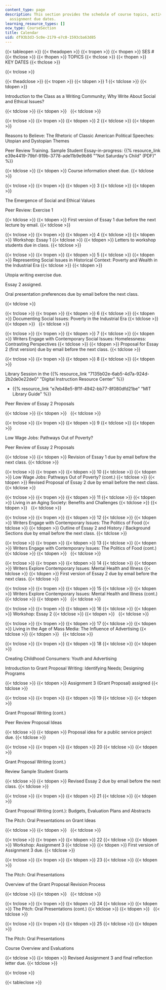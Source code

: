 ```yaml
---
content_type: page
description: This section provides the schedule of course topics, activities, and
  assignment due dates.
learning_resource_types: []
ocw_type: CourseSection
title: Calendar
uid: df93b3d3-5c0e-2179-e7c0-1593cba63d85
---
```


{{< tableopen >}}
{{< theadopen >}}
{{< tropen >}}
{{< thopen >}}
SES #
{{< thclose >}}
{{< thopen >}}
TOPICS
{{< thclose >}}
{{< thopen >}}
KEY DATES
{{< thclose >}}

{{< trclose >}}

{{< theadclose >}}
{{< tropen >}}
{{< tdopen >}}
1
{{< tdclose >}}
{{< tdopen >}}


Introduction to the Class as a Writing Community; Why Write About Social and Ethical Issues?


{{< tdclose >}}
{{< tdopen >}}
 
{{< tdclose >}}

{{< trclose >}}
{{< tropen >}}
{{< tdopen >}}
2
{{< tdclose >}}
{{< tdopen >}}


Reasons to Believe: The Rhetoric of Classic American Political Speeches: Utopian and Dystopian Themes

Peer Review Training. Sample Student Essay-in-progress: {{% resource_link e39e4419-79bf-919b-3778-ade11b9e9b86 "\"Not Saturday's Child\" (PDF)" %}}


{{< tdclose >}}
{{< tdopen >}}
Course information sheet due.
{{< tdclose >}}

{{< trclose >}}
{{< tropen >}}
{{< tdopen >}}
3
{{< tdclose >}}
{{< tdopen >}}


The Emergence of Social and Ethical Values

Peer Review: Exercise 1


{{< tdclose >}}
{{< tdopen >}}
First version of Essay 1 due before the next lecture by email.
{{< tdclose >}}

{{< trclose >}}
{{< tropen >}}
{{< tdopen >}}
4
{{< tdclose >}}
{{< tdopen >}}
Workshop: Essay 1
{{< tdclose >}}
{{< tdopen >}}
Letters to workshop students due in class.
{{< tdclose >}}

{{< trclose >}}
{{< tropen >}}
{{< tdopen >}}
5
{{< tdclose >}}
{{< tdopen >}}
Representing Social Issues in Historical Context: Poverty and Wealth in the Industrial Era
{{< tdclose >}}
{{< tdopen >}}


Utopia writing exercise due.

Essay 2 assigned.

Oral presentation preferences due by email before the next class.


{{< tdclose >}}

{{< trclose >}}
{{< tropen >}}
{{< tdopen >}}
6
{{< tdclose >}}
{{< tdopen >}}
Documenting Social Issues: Poverty in the Industrial Era
{{< tdclose >}}
{{< tdopen >}}
 
{{< tdclose >}}

{{< trclose >}}
{{< tropen >}}
{{< tdopen >}}
7
{{< tdclose >}}
{{< tdopen >}}
Writers Engage with Contemporary Social Issues: Homelessness: Contrasting Perspectives
{{< tdclose >}}
{{< tdopen >}}
Proposal for Essay 2 (first version) due by email before the next class.
{{< tdclose >}}

{{< trclose >}}
{{< tropen >}}
{{< tdopen >}}
8
{{< tdclose >}}
{{< tdopen >}}


Library Session in the {{% resource_link "7135b02e-6ab5-4d7a-924d-2b2de0e22de0" "Digital Instruction Resource Center" %}}

*   {{% resource_link "e7eb48e5-8f1f-4942-bb77-8f080dfd21be" "MIT Library Guide" %}}

Peer Review of Essay 2 Proposals


{{< tdclose >}}
{{< tdopen >}}
 
{{< tdclose >}}

{{< trclose >}}
{{< tropen >}}
{{< tdopen >}}
9
{{< tdclose >}}
{{< tdopen >}}


Low Wage Jobs: Pathways Out of Poverty?

Peer Review of Essay 2 Proposals


{{< tdclose >}}
{{< tdopen >}}
Revision of Essay 1 due by email before the next class.
{{< tdclose >}}

{{< trclose >}}
{{< tropen >}}
{{< tdopen >}}
10
{{< tdclose >}}
{{< tdopen >}}
Low Wage Jobs: Pathways Out of Poverty? (cont.)
{{< tdclose >}}
{{< tdopen >}}
Revised Proposal of Essay 2 due by email before the next class.
{{< tdclose >}}

{{< trclose >}}
{{< tropen >}}
{{< tdopen >}}
11
{{< tdclose >}}
{{< tdopen >}}
Living in an Aging Society: Benefits and Challenges
{{< tdclose >}}
{{< tdopen >}}
 
{{< tdclose >}}

{{< trclose >}}
{{< tropen >}}
{{< tdopen >}}
12
{{< tdclose >}}
{{< tdopen >}}
Writers Engage with Contemporary Issues: The Politics of Food
{{< tdclose >}}
{{< tdopen >}}
Outline of Essay 2 and History / Background Sections due by email before the next class.
{{< tdclose >}}

{{< trclose >}}
{{< tropen >}}
{{< tdopen >}}
13
{{< tdclose >}}
{{< tdopen >}}
Writers Engage with Contemporary Issues: The Politics of Food (cont.)
{{< tdclose >}}
{{< tdopen >}}
 
{{< tdclose >}}

{{< trclose >}}
{{< tropen >}}
{{< tdopen >}}
14
{{< tdclose >}}
{{< tdopen >}}
Writers Explore Contemporary Issues: Mental Health and Illness
{{< tdclose >}}
{{< tdopen >}}
First version of Essay 2 due by email before the next class.
{{< tdclose >}}

{{< trclose >}}
{{< tropen >}}
{{< tdopen >}}
15
{{< tdclose >}}
{{< tdopen >}}
Writers Explore Contemporary Issues: Mental Health and Illness (cont.)
{{< tdclose >}}
{{< tdopen >}}
 
{{< tdclose >}}

{{< trclose >}}
{{< tropen >}}
{{< tdopen >}}
16
{{< tdclose >}}
{{< tdopen >}}
Workshop: Essay 2
{{< tdclose >}}
{{< tdopen >}}
 
{{< tdclose >}}

{{< trclose >}}
{{< tropen >}}
{{< tdopen >}}
17
{{< tdclose >}}
{{< tdopen >}}
Living in the Age of Mass Media: The Influence of Advertising
{{< tdclose >}}
{{< tdopen >}}
 
{{< tdclose >}}

{{< trclose >}}
{{< tropen >}}
{{< tdopen >}}
18
{{< tdclose >}}
{{< tdopen >}}


Creating Childhood Consumers: Youth and Advertising

Introduction to Grant Proposal Writing: Identifying Needs; Designing Programs


{{< tdclose >}}
{{< tdopen >}}
Assignment 3 (Grant Proposal) assigned
{{< tdclose >}}

{{< trclose >}}
{{< tropen >}}
{{< tdopen >}}
19
{{< tdclose >}}
{{< tdopen >}}


Grant Proposal Writing (cont.)

Peer Review Proposal Ideas


{{< tdclose >}}
{{< tdopen >}}
Proposal idea for a public service project due.
{{< tdclose >}}

{{< trclose >}}
{{< tropen >}}
{{< tdopen >}}
20
{{< tdclose >}}
{{< tdopen >}}


Grant Proposal Writing (cont.)

Review Sample Student Grants


{{< tdclose >}}
{{< tdopen >}}
Revised Essay 2 due by email before the next class.
{{< tdclose >}}

{{< trclose >}}
{{< tropen >}}
{{< tdopen >}}
21
{{< tdclose >}}
{{< tdopen >}}


Grant Proposal Writing (cont.): Budgets, Evaluation Plans and Abstracts

The Pitch: Oral Presentations on Grant Ideas


{{< tdclose >}}
{{< tdopen >}}
 
{{< tdclose >}}

{{< trclose >}}
{{< tropen >}}
{{< tdopen >}}
22
{{< tdclose >}}
{{< tdopen >}}
Workshop: Assignment 3
{{< tdclose >}}
{{< tdopen >}}
First version of Assignment 3 due.
{{< tdclose >}}

{{< trclose >}}
{{< tropen >}}
{{< tdopen >}}
23
{{< tdclose >}}
{{< tdopen >}}


The Pitch: Oral Presentations

Overview of the Grant Proposal Revision Process


{{< tdclose >}}
{{< tdopen >}}
 
{{< tdclose >}}

{{< trclose >}}
{{< tropen >}}
{{< tdopen >}}
24
{{< tdclose >}}
{{< tdopen >}}
The Pitch: Oral Presentations (cont.)
{{< tdclose >}}
{{< tdopen >}}
 
{{< tdclose >}}

{{< trclose >}}
{{< tropen >}}
{{< tdopen >}}
25
{{< tdclose >}}
{{< tdopen >}}


The Pitch: Oral Presentations

Course Overview and Evaluations


{{< tdclose >}}
{{< tdopen >}}
Revised Assignment 3 and final reflection letter due.
{{< tdclose >}}

{{< trclose >}}

{{< tableclose >}}
